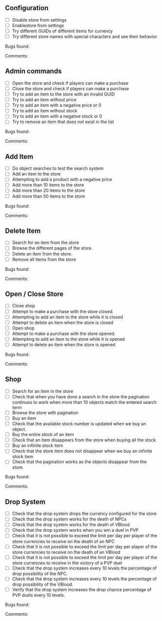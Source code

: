 ﻿## Configuration
- [ ] Disable store from settings
- [ ] Enablestore from settings
- [ ] Try different GUIDs of different items for currency
- [ ] Try different store names with special characters and see their behavior

Bugs found:

Comments:



## Admin commands
- [ ] Open the store and check if players can make a purchase
- [ ] Close the store and check if players can make a purchase
- [ ] Try to add an item to the store with an invalid GUID
- [ ] Try to add an item without price
- [ ] Try to add an item with a negative price or 0
- [ ] Try to add an item without stock
- [ ] Try to add an item with a negative stock or 0
- [ ] Try to remove an item that does not exist in the list

Bugs found:

Comments:



## Add Item
- [ ] Do object searches to test the search system
- [ ] Add an item to the store
- [ ] Attempting to add a product with a negative price
- [ ]  Add more than 10 items to the store
- [ ] Add more than 20 items to the store
- [ ] Add more than 50 items to the store

Bugs found:

Comments:



## Delete Item
- [ ] Search for an item from the store
- [ ] Browse the different pages of the store.
- [ ] Delete an item from the store.
- [ ] Remove all items from the store

Bugs found:

Comments:



## Open / Close Store
- [ ] Close shop
- [ ] Attempt to make a purchase with the store closed.
- [ ] Attempting to add an item to the store while it is closed
- [ ]  Attempt to delete an item when the store is closed
- [ ] Open shop
- [ ] Attempt to make a purchase with the store opened.
- [ ] Attempting to add an item to the store while it is opened
- [ ]  Attempt to delete an item when the store is opened

Bugs found:

Comments:



## Shop
- [ ] Search for an item in the store
- [ ] Check that when you have done a search in the store the pagination continues to work when more than 10 objects match the entered search term
- [ ] Browse the store with pagination
- [ ] Buy an item
- [ ]  Check that the available stock number is updated when we buy an object.
- [ ] Buy the entire stock of an item
- [ ] Check that an item disappears from the store when buying all the stock
- [ ] Buy an infinite stock item
- [ ]  Check that the store item does not disappear when we buy an infinite stock item
- [ ] Check that the pagination works as the objects disappear from the store.

Bugs found:

Comments:



## Drop System
- [ ] Check that the drop system drops the currency configured for the store
- [ ] Check that the drop system works for the death of NPCs
- [ ] Check that the drop system works for the death of VBlood
- [ ] Check that the drop system works when you win a duel in PVP
- [ ] Check that it is not possible to exceed the limit per day per player of the store currencies to receive on the death of an NPC
- [ ] Check that it is not possible to exceed the limit per day per player of the store currencies to receive on the death of an VBlood
- [ ]  Check that it is not possible to exceed the limit per day per player of the store currencies to receive in the victory of a PVP duel
- [ ] Check that the drop system increases every 10 levels the percentage of drop possibility of the NPC.
- [ ] Check that the drop system increases every 10 levels the percentage of drop possibility of the VBlood.
- [ ] Verify that the drop system increases the drop chance percentage of PVP duels every 10 levels.

Bugs found:

Comments:


